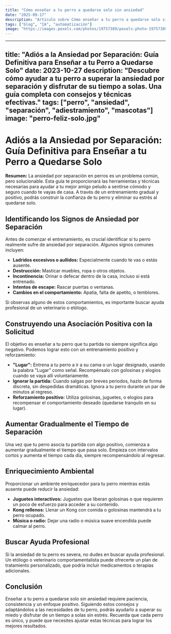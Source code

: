 ```yaml
---
title: "Cómo enseñar a tu perro a quedarse solo sin ansiedad"
date: "2025-09-17"
description: "Artículo sobre Cómo enseñar a tu perro a quedarse solo sin ansiedad"
tags: ["blog", "IA", "automatización"]
image: "https://images.pexels.com/photos/19757389/pexels-photo-19757389.jpeg?auto=compress&cs=tinysrgb&h=350"
---
```


---
title: "Adiós a la Ansiedad por Separación: Guía Definitiva para Enseñar a tu Perro a Quedarse Solo"
date: 2023-10-27
description: "Descubre cómo ayudar a tu perro a superar la ansiedad por separación y disfrutar de su tiempo a solas.  Una guía completa con consejos y técnicas efectivas."
tags: ["perro", "ansiedad", "separación", "adiestramiento", "mascotas"]
image: "perro-feliz-solo.jpg"  
---

# Adiós a la Ansiedad por Separación: Guía Definitiva para Enseñar a tu Perro a Quedarse Solo

**Resumen:**  La ansiedad por separación en perros es un problema común, pero solucionable.  Esta guía te proporcionará las herramientas y técnicas necesarias para ayudar a tu mejor amigo peludo a sentirse cómodo y seguro cuando te vayas de casa.  A través de un entrenamiento gradual y positivo, podrás construir la confianza de tu perro y eliminar su estrés al quedarse solo.


## Identificando los Signos de Ansiedad por Separación

Antes de comenzar el entrenamiento, es crucial identificar si tu perro realmente sufre de ansiedad por separación.  Algunos signos comunes incluyen:

* **Ladridos excesivos o aullidos:**  Especialmente cuando te vas o estás ausente.
* **Destrucción:**  Masticar muebles, ropa o otros objetos.
* **Incontinencia:**  Orinar o defecar dentro de la casa, incluso si está entrenado.
* **Intentos de escape:**  Rascar puertas o ventanas.
* **Cambios en el comportamiento:**  Apatía, falta de apetito, o temblores.

Si observas alguno de estos comportamientos, es importante buscar ayuda profesional de un veterinario o etólogo.


##  Construyendo una Asociación Positiva con la Solicitud

El objetivo es enseñar a tu perro que tu partida no siempre significa algo negativo.  Podemos lograr esto con un entrenamiento positivo y reforzamiento:

* **"Lugar":**  Entrena a tu perro a ir a su cama o un lugar designado, usando la palabra "Lugar" como señal. Recompénsalo con golosinas y elogios cuando se vaya allí voluntariamente.
* **Ignorar la partida:**  Cuando salgas por breves periodos, hazlo de forma discreta, sin despedidas dramáticas.  Ignora a tu perro durante un par de minutos al regreso.
* **Reforzamiento positivo:**  Utiliza golosinas, juguetes, o elogios para recompensar el comportamiento deseado (quedarse tranquilo en su lugar).

##  Aumentar Gradualmente el Tiempo de Separación

Una vez que tu perro asocia tu partida con algo positivo, comienza a aumentar gradualmente el tiempo que pasa solo.  Empieza con intervalos cortos y aumenta el tiempo cada día, siempre recompensándolo al regresar.


##  Enriquecimiento Ambiental

Proporcionar un ambiente enriquecedor para tu perro mientras estás ausente puede reducir la ansiedad:

* **Juguetes interactivos:**  Juguetes que liberan golosinas o que requieren un poco de esfuerzo para acceder a su contenido.
* **Kong rellenos:**  Llenar un Kong con comida o golosinas mantendrá a tu perro ocupado.
* **Música o radio:**  Dejar una radio o música suave encendida puede calmar al perro.


##  Buscar Ayuda Profesional

Si la ansiedad de tu perro es severa, no dudes en buscar ayuda profesional. Un etólogo o veterinario comportamentalista puede ofrecerte un plan de tratamiento personalizado, que podría incluir medicamentos o terapias adicionales.

## Conclusión

Enseñar a tu perro a quedarse solo sin ansiedad requiere paciencia, consistencia y un enfoque positivo.  Siguiendo estos consejos y adaptándolos a las necesidades de tu perro, podrás ayudarlo a superar su miedo y disfrutar de un tiempo a solas sin estrés. Recuerda que cada perro es único, y puede que necesites ajustar estas técnicas para lograr los mejores resultados.

